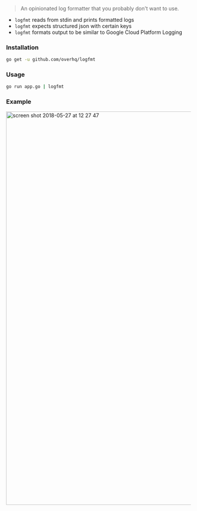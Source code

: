> An opinionated log formatter that you probably don't want to use.

- `logfmt` reads from stdin and prints formatted logs
- `logfmt` expects structured json with certain keys
- `logfmt` formats output to be similar to Google Cloud Platform Logging

### Installation

```sh
go get -u github.com/overhq/logfmt
```

### Usage

```sh
go run app.go | logfmt
```

### Example

<img width="1074" alt="screen shot 2018-05-27 at 12 27 47" src="https://user-images.githubusercontent.com/727262/40585374-67fe7a52-61a9-11e8-95a9-786df02f1913.png">
